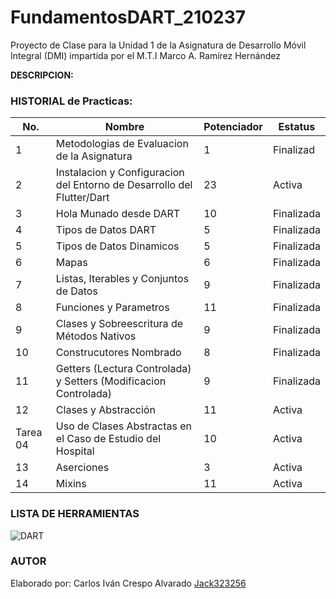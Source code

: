# FundamentosDART_210237
Proyecto de Clase para la Unidad 1 de la Asignatura de Desarrollo Móvil Integral (DMI) impartida por el M.T.I Marco A. Ramírez Hernández

**DESCRIPCION:**

### HISTORIAL de Practicas:

|No.|Nombre|Potenciador|Estatus
|--|--|--|--|
|1|Metodologias de Evaluacion de la Asignatura|1|Finalizad|
|2|Instalacion y Configuracion del Entorno de Desarrollo del Flutter/Dart|23|Activa|
|3|Hola Munado desde DART|10|Finalizada|
|4|Tipos de Datos DART|5|Finalizada|
|5|Tipos de Datos Dinamicos|5|Finalizada|
|6|Mapas|6|Finalizada|
|7|Listas, Iterables y Conjuntos de Datos|9|Finalizada|
|8|Funciones y Parametros|11|Finalizada|
|9|Clases y Sobreescritura de Métodos Nativos|9|Finalizada|
|10|Construcutores Nombrado|8|Finalizada|
|11|Getters (Lectura Controlada) y Setters (Modificacion Controlada)|9|Finalizada|
|12|Clases y Abstracción |11|Activa|
|Tarea 04| Uso de Clases Abstractas en el Caso de Estudio del Hospital |10|Activa|
|13|Aserciones|3|Activa|
|14|Mixins|11|Activa|

### LISTA DE HERRAMIENTAS
![DART](https://img.shields.io/badge/Dart-0175C2?style=for-the-badge&logo=dart&logoColor=white)

### AUTOR
Elaborado por: Carlos Iván Crespo Alvarado [Jack323256](https://github.com/Jack3232565/)